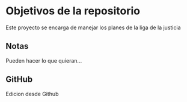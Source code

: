 # Objetivos de la repositorio

Este proyecto se encarga de manejar los planes de la liga de la justicia


## Notas
Pueden hacer lo que quieran...


## GitHub
Edicion desde Github
